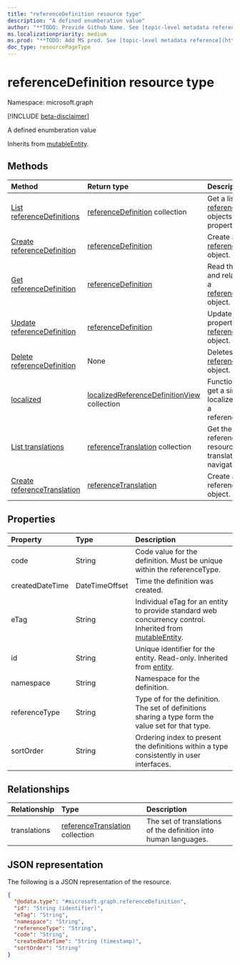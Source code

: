 ```yaml
---
title: "referenceDefinition resource type"
description: "A defined enumberation value"
author: "**TODO: Provide Github Name. See [topic-level metadata reference](https://msgo.azurewebsites.net/add/document/guidelines/metadata.html#topic-level-metadata)**"
ms.localizationpriority: medium
ms.prod: "**TODO: Add MS prod. See [topic-level metadata reference](https://msgo.azurewebsites.net/add/document/guidelines/metadata.html#topic-level-metadata)**"
doc_type: resourcePageType
---
```


# referenceDefinition resource type

Namespace: microsoft.graph

[!INCLUDE [beta-disclaimer](../../includes/beta-disclaimer.md)]

A defined enumberation value


Inherits from [mutableEntity](../resources/mutableentity.md).

## Methods
|Method|Return type|Description|
|:---|:---|:---|
|[List referenceDefinitions](../api/referencedefinition-list.md)|[referenceDefinition](../resources/referencedefinition.md) collection|Get a list of the [referenceDefinition](../resources/referencedefinition.md) objects and their properties.|
|[Create referenceDefinition](../api/industrydatahub-post-referencedefinitions.md)|[referenceDefinition](../resources/referencedefinition.md)|Create a new [referenceDefinition](../resources/referencedefinition.md) object.|
|[Get referenceDefinition](../api/referencedefinition-get.md)|[referenceDefinition](../resources/referencedefinition.md)|Read the properties and relationships of a [referenceDefinition](../resources/referencedefinition.md) object.|
|[Update referenceDefinition](../api/referencedefinition-update.md)|[referenceDefinition](../resources/referencedefinition.md)|Update the properties of a [referenceDefinition](../resources/referencedefinition.md) object.|
|[Delete referenceDefinition](../api/referencedefinition-delete.md)|None|Deletes a [referenceDefinition](../resources/referencedefinition.md) object.|
|[localized](../api/referencedefinition-localized.md)|[localizedReferenceDefinitionView](../resources/localizedreferencedefinitionview.md) collection|Function to easily get a single localized version of a referenceDefinition.|
|[List translations](../api/referencedefinition-list-translations.md)|[referenceTranslation](../resources/referencetranslation.md) collection|Get the referenceTranslation resources from the translations navigation property.|
|[Create referenceTranslation](../api/referencedefinition-post-translations.md)|[referenceTranslation](../resources/referencetranslation.md)|Create a new referenceTranslation object.|

## Properties
|Property|Type|Description|
|:---|:---|:---|
|code|String|Code value for the definition.  Must be unique within the referenceType.|
|createdDateTime|DateTimeOffset|Time the definition was created.|
|eTag|String|Individual eTag for an entity to provide standard web concurrency control. Inherited from [mutableEntity](../resources/mutableentity.md).|
|id|String|Unique identifier for the entity. Read-only. Inherited from [entity](../resources/entity.md).|
|namespace|String|Namespace for the definition.|
|referenceType|String|Type of for the definition. The set of definitions sharing a type form the value set for that type.|
|sortOrder|String|Ordering index to present the definitions within a type consistently in user interfaces.|

## Relationships
|Relationship|Type|Description|
|:---|:---|:---|
|translations|[referenceTranslation](../resources/referencetranslation.md) collection|The set of translations of the definition into human languages.|

## JSON representation
The following is a JSON representation of the resource.
<!-- {
  "blockType": "resource",
  "keyProperty": "id",
  "@odata.type": "microsoft.graph.referenceDefinition",
  "baseType": "microsoft.industryData.mutableEntity",
  "openType": false
}
-->
``` json
{
  "@odata.type": "#microsoft.graph.referenceDefinition",
  "id": "String (identifier)",
  "eTag": "String",
  "namespace": "String",
  "referenceType": "String",
  "code": "String",
  "createdDateTime": "String (timestamp)",
  "sortOrder": "String"
}
```

